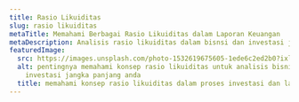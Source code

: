 ```yaml
---
title: Rasio Likuiditas
slug: rasio likuiditas
metaTitle: Memahami Berbagai Rasio Likuiditas dalam Laporan Keuangan
metaDescription: Analisis rasio likuiditas dalam bisnsi dan investasi jangka panjang anda
featuredImage:
  src: https://images.unsplash.com/photo-1532619675605-1ede6c2ed2b0?ixlib=rb-1.2.1&ixid=MnwxMjA3fDB8MHxwaG90by1wYWdlfHx8fGVufDB8fHx8&auto=format&fit=crop&w=870&q=80
  alt: pentingnya memahami konsep rasio likuiditas untuk analisis bisnis dan
    investasi jangka panjang anda
  title: memahami konsep rasio likuiditas dalam proses investasi dan laporan keuangan
---
```

